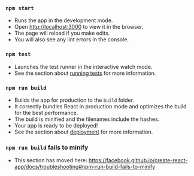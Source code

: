 ### `npm start`
- Runs the app in the development mode.<br>
- Open [http://localhost:3000](http://localhost:3000) to view it in the browser.
- The page will reload if you make edits.<br>
- You will also see any lint errors in the console.

### `npm test`
- Launches the test runner in the interactive watch mode.<br>
- See the section about [running tests](https://facebook.github.io/create-react-app/docs/running-tests) for more information.  

### `npm run build`
- Builds the app for production to the `build` folder.<br>
- It correctly bundles React in production mode and optimizes the build for the best performance.
- The build is minified and the filenames include the hashes.<br>
- Your app is ready to be deployed!
- See the section about [deployment](https://facebook.github.io/create-react-app/docs/deployment) for more information.

### `npm run build` fails to minify
- This section has moved here: https://facebook.github.io/create-react-app/docs/troubleshooting#npm-run-build-fails-to-minify